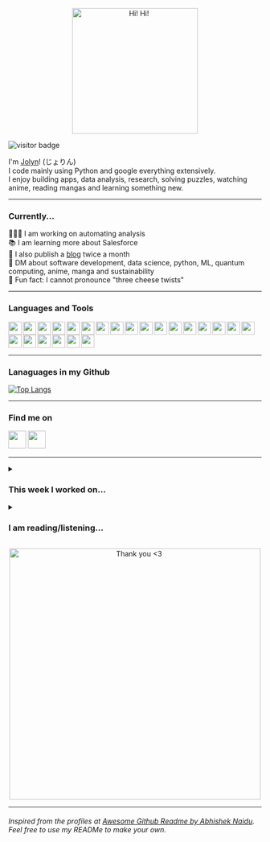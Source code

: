 <p align="center"><img src="https://i.pinimg.com/originals/8b/ea/c8/8beac8cff0565cbd771d3aae90f82a7f.gif" width="250px" alt="Hi! Hi!"></p>

![visitor badge](https://visitor-badge.glitch.me/badge?page_id=jolynt24.jolynt24&left_text=Hello%20Visitor)

I'm [Jolyn](https://jolynt24.github.io)! (じょりん) <br>
I code mainly using Python and google everything extensively.<br>
I enjoy building apps, data analysis, research, solving puzzles, watching anime, reading mangas and learning something new.<br>

---

### Currently...

👩🏻‍💻 I am  working on automating analysis <br>
📚 I am learning more about Salesforce <br>
📜 I also publish a [blog](https://www.chaoticsimplism.com) twice a month <br>
💬 DM about software development, data science, python, ML, quantum computing, anime, manga and sustainability <br>
🤭 Fun fact: I cannot pronounce "three cheese twists"

---

### Languages and Tools

<img align="left" src="https://cdn.jsdelivr.net/gh/devicons/devicon/icons/python/python-original.svg" width="26px"/>
<img align="left" src="https://cdn.jsdelivr.net/gh/devicons/devicon/icons/numpy/numpy-original.svg" width="26px"/>
<img align="left" src="https://cdn.jsdelivr.net/gh/devicons/devicon/icons/pandas/pandas-original.svg" width="26px"/>
<img align="left" src="https://cdn.jsdelivr.net/gh/devicons/devicon/icons/tensorflow/tensorflow-original.svg" width="26px"/>
<img align="left" src="https://cdn.jsdelivr.net/gh/devicons/devicon/icons/jupyter/jupyter-original-wordmark.svg" width="26px"/>
<img align="left" src="https://cdn.jsdelivr.net/gh/devicons/devicon/icons/c/c-original.svg" width="26px"/>
<img align="left" src="https://cdn.jsdelivr.net/gh/devicons/devicon/icons/r/r-original.svg" width="26px"/>
<img align="left" src="https://cdn.jsdelivr.net/gh/devicons/devicon/icons/rstudio/rstudio-original.svg" width="26px"/>
<img align="left" src="https://cdn.jsdelivr.net/gh/devicons/devicon/icons/html5/html5-original.svg" width="26px"/>
<img align="left" src="https://cdn.jsdelivr.net/gh/devicons/devicon/icons/swift/swift-original.svg" width="26px"/>
<img align="left" src="https://cdn.jsdelivr.net/gh/devicons/devicon/icons/arduino/arduino-original-wordmark.svg" width="26px"/>
<img align="left" src="https://cdn.jsdelivr.net/gh/devicons/devicon/icons/bitbucket/bitbucket-original.svg" width="26px"/>
<img align="left" src="https://cdn.jsdelivr.net/gh/devicons/devicon/icons/firebase/firebase-plain.svg" width="26px"/>
<img align="left" src="https://cdn.jsdelivr.net/gh/devicons/devicon/icons/git/git-original.svg" width="26px"/>
<img align="left" src="https://cdn.jsdelivr.net/gh/devicons/devicon/icons/linux/linux-original.svg" width="26px"/>
<img align="left" src="https://cdn.jsdelivr.net/gh/devicons/devicon/icons/ubuntu/ubuntu-plain.svg" width="26px"/>
<img align="left" src="https://cdn.jsdelivr.net/gh/devicons/devicon/icons/mongodb/mongodb-original.svg" width="26px"/>
<img align="left" src="https://cdn.jsdelivr.net/gh/devicons/devicon/icons/mysql/mysql-original.svg" width="26px"/>
<img align="left" src="https://cdn.jsdelivr.net/gh/devicons/devicon/icons/spss/spss-original.svg" width="26px"/>
<img align="left" src="https://cdn.jsdelivr.net/gh/devicons/devicon/icons/vim/vim-original.svg" width="26px"/>
<img align="left" src="https://cdn.jsdelivr.net/gh/devicons/devicon/icons/vscode/vscode-original.svg" width="26px"/>
<img align="left" src="https://cdn.jsdelivr.net/gh/devicons/devicon/icons/trello/trello-plain.svg" width="26px"/>
<img src="https://cdn.jsdelivr.net/gh/devicons/devicon/icons/canva/canva-original.svg" width="26px"/>

---

### Lanaguages in my Github 

[![Top Langs](https://github-readme-stats.vercel.app/api/top-langs/?username=jolynt24&layout=compact)](https://github.com/jolynt24/github-readme-stats)

---

### Find me on
  
<a href="https://twitter.com/jolynt24"><img src="http://assets.stickpng.com/images/580b57fcd9996e24bc43c53e.png" width="35px"></a>
<a href="https://www.linkedin.com/in/jolyn-tellis/"><img src="https://openvisualfx.com/wp-content/uploads/2019/10/linkedin-icon-logo-png-transparent.png" width="35px"></a>

---

<details> <summary> <h3>This week I worked on...</h3> </summary>
  
  <!--START_SECTION:waka-->

```text
Python   2 hrs 51 mins   █████████████████████████   99.92 %
Other    0 secs          ░░░░░░░░░░░░░░░░░░░░░░░░░   00.08 %
```

<!--END_SECTION:waka-->

</details>
<details> <summary> <h3>I am reading/listening...</h3> </summary>
  
<!-- GOODREADS-LIST:START -->
- [The 2-Hour Job Search: Using Technology to Get the Right Job Faster](https://www.goodreads.com/review/show/4602488026?utm_medium=api&utm_source=rss) by Steve  Dalton <br />
- [The Subtle Art of Not Giving a F*ck: A Counterintuitive Approach to Living a Good Life](https://www.goodreads.com/review/show/4572172289?utm_medium=api&utm_source=rss) by Mark Manson <br />
- [Kafka on the Shore](https://www.goodreads.com/review/show/4572170909?utm_medium=api&utm_source=rss) by Haruki Murakami <br />
<!-- GOODREADS-LIST:END -->

</details>

<p align="center"><img src="https://welcometobridgetown.files.wordpress.com/2019/07/naruto.gif" width="500px" alt="Thank you <3"></p>

---

###### Inspired from the profiles at [Awesome Github Readme by Abhishek Naidu](https://github.com/abhisheknaiidu/awesome-github-profile-readme#categories). Feel free to use my READMe to make your own. 

